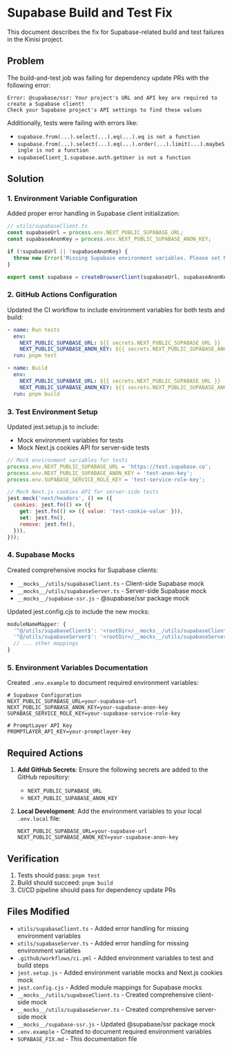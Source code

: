 # Supabase Build and Test Fix

This document describes the fix for Supabase-related build and test failures in the Kinisi project.

## Problem

The build-and-test job was failing for dependency update PRs with the following error:
```
Error: @supabase/ssr: Your project's URL and API key are required to create a Supabase client!
Check your Supabase project's API settings to find these values
```

Additionally, tests were failing with errors like:
- `supabase.from(...).select(...).eq(...).eq is not a function`
- `supabase.from(...).select(...).eq(...).order(...).limit(...).maybeSingle is not a function`
- `supabaseClient_1.supabase.auth.getUser is not a function`

## Solution

### 1. Environment Variable Configuration

Added proper error handling in Supabase client initialization:

```typescript
// utils/supabaseClient.ts
const supabaseUrl = process.env.NEXT_PUBLIC_SUPABASE_URL;
const supabaseAnonKey = process.env.NEXT_PUBLIC_SUPABASE_ANON_KEY;

if (!supabaseUrl || !supabaseAnonKey) {
  throw new Error('Missing Supabase environment variables. Please set NEXT_PUBLIC_SUPABASE_URL and NEXT_PUBLIC_SUPABASE_ANON_KEY');
}

export const supabase = createBrowserClient(supabaseUrl, supabaseAnonKey);
```

### 2. GitHub Actions Configuration

Updated the CI workflow to include environment variables for both tests and build:

```yaml
- name: Run tests
  env:
    NEXT_PUBLIC_SUPABASE_URL: ${{ secrets.NEXT_PUBLIC_SUPABASE_URL }}
    NEXT_PUBLIC_SUPABASE_ANON_KEY: ${{ secrets.NEXT_PUBLIC_SUPABASE_ANON_KEY }}
  run: pnpm test

- name: Build
  env:
    NEXT_PUBLIC_SUPABASE_URL: ${{ secrets.NEXT_PUBLIC_SUPABASE_URL }}
    NEXT_PUBLIC_SUPABASE_ANON_KEY: ${{ secrets.NEXT_PUBLIC_SUPABASE_ANON_KEY }}
  run: pnpm build
```

### 3. Test Environment Setup

Updated jest.setup.js to include:
- Mock environment variables for tests
- Mock Next.js cookies API for server-side tests

```javascript
// Mock environment variables for tests
process.env.NEXT_PUBLIC_SUPABASE_URL = 'https://test.supabase.co';
process.env.NEXT_PUBLIC_SUPABASE_ANON_KEY = 'test-anon-key';
process.env.SUPABASE_SERVICE_ROLE_KEY = 'test-service-role-key';

// Mock Next.js cookies API for server-side tests
jest.mock('next/headers', () => ({
  cookies: jest.fn(() => ({
    get: jest.fn(() => ({ value: 'test-cookie-value' })),
    set: jest.fn(),
    remove: jest.fn(),
  })),
}));
```

### 4. Supabase Mocks

Created comprehensive mocks for Supabase clients:
- `__mocks__/utils/supabaseClient.ts` - Client-side Supabase mock
- `__mocks__/utils/supabaseServer.ts` - Server-side Supabase mock
- `__mocks__/supabase-ssr.js` - @supabase/ssr package mock

Updated jest.config.cjs to include the new mocks:
```javascript
moduleNameMapper: {
  '^@/utils/supabaseClient$': '<rootDir>/__mocks__/utils/supabaseClient.ts',
  '^@/utils/supabaseServer$': '<rootDir>/__mocks__/utils/supabaseServer.ts',
  // ... other mappings
}
```

### 5. Environment Variables Documentation

Created `.env.example` to document required environment variables:
```
# Supabase Configuration
NEXT_PUBLIC_SUPABASE_URL=your-supabase-url
NEXT_PUBLIC_SUPABASE_ANON_KEY=your-supabase-anon-key
SUPABASE_SERVICE_ROLE_KEY=your-supabase-service-role-key

# PromptLayer API Key
PROMPTLAYER_API_KEY=your-promptlayer-key
```

## Required Actions

1. **Add GitHub Secrets**: Ensure the following secrets are added to the GitHub repository:
   - `NEXT_PUBLIC_SUPABASE_URL`
   - `NEXT_PUBLIC_SUPABASE_ANON_KEY`

2. **Local Development**: Add the environment variables to your local `.env.local` file:
   ```
   NEXT_PUBLIC_SUPABASE_URL=your-supabase-url
   NEXT_PUBLIC_SUPABASE_ANON_KEY=your-supabase-anon-key
   ```

## Verification

1. Tests should pass: `pnpm test`
2. Build should succeed: `pnpm build`
3. CI/CD pipeline should pass for dependency update PRs

## Files Modified

- `utils/supabaseClient.ts` - Added error handling for missing environment variables
- `utils/supabaseServer.ts` - Added error handling for missing environment variables
- `.github/workflows/ci.yml` - Added environment variables to test and build steps
- `jest.setup.js` - Added environment variable mocks and Next.js cookies mock
- `jest.config.cjs` - Added module mappings for Supabase mocks
- `__mocks__/utils/supabaseClient.ts` - Created comprehensive client-side mock
- `__mocks__/utils/supabaseServer.ts` - Created comprehensive server-side mock
- `__mocks__/supabase-ssr.js` - Updated @supabase/ssr package mock
- `.env.example` - Created to document required environment variables
- `SUPABASE_FIX.md` - This documentation file